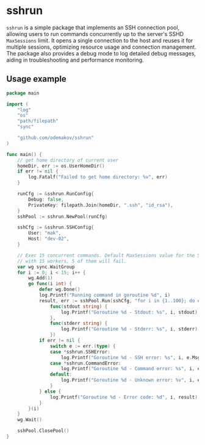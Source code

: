 # sshrun

`sshrun` is a simple package that implements an SSH connection pool, allowing users to run commands concurrently up to the server's SSHD `MaxSessions` limit. It opens a single connection to the host and reuses it for multiple sessions, optimizing resource usage and connection management. The package also provides a debug mode to log detailed debug messages, aiding in troubleshooting and performance monitoring.

## Usage example

```go
package main

import (
	"log"
	"os"
	"path/filepath"
	"sync"

	"github.com/odemakov/sshrun"
)

func main() {
    // get home directory of current user
    homeDir, err := os.UserHomeDir()
    if err != nil {
        log.Fatalf("Failed to get home directory: %v", err)
    }

    runCfg := &sshrun.RunConfig{
        Debug: false,
        PrivateKey: filepath.Join(homeDir, ".ssh", "id_rsa"),
    }
    sshPool := sshrun.NewPool(runCfg)

    sshCfg := &sshrun.SSHConfig{
        User: "mak",
        Host: "dev-02",
    }

    // Exec 15 concurrent commands. Default MaxSessions value for the SSHD server is 10, so
    // with 15 workers, 5 of them will fail.
    var wg sync.WaitGroup
    for i := 0; i < 15; i++ {
        wg.Add(1)
        go func(i int) {
            defer wg.Done()
            log.Printf("Running command in goroutine %d", i)
            result, err := sshPool.Run(sshCfg, "for i in {1..100}; do echo $i; sleep 1; done",
                func(stdout string) {
                    log.Printf("Goroutine %d - Stdout: %s", i, stdout)
                },
                func(stderr string) {
                    log.Printf("Goroutine %d - Stderr: %s", i, stderr)
                })
            if err != nil {
                switch e := err.(type) {
                case *sshrun.SSHError:
                    log.Printf("Goroutine %d - SSH error: %s", i, e.Msg)
                case *sshrun.CommandError:
                    log.Printf("Goroutine %d - Command error: %s", i, e.Msg)
                default:
                    log.Printf("Goroutine %d - Unknown error: %v", i, err)
                }
            } else {
                log.Printf("Goroutine %d - Error code: %d", i, result)
            }
        }(i)
    }
    wg.Wait()

    sshPool.ClosePool()
}
```
